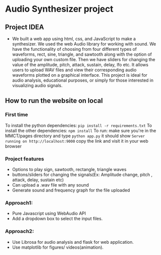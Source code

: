 
# Audio Synthesizer project
## Project IDEA
- We built a web app using html, css, and JavaScript to make a synthesizer. We used the web Audio library for working with sound. We have the functionality of choosing from four different types of waveforms, rect, sine, triangle, and sawtooth along with the option of uploading your own custom file. Then we have sliders for changing the value of the amplitude, pitch, attack, sustain, delay, lfo etc. It allows users to upload WAV files and view their corresponding audio waveforms plotted on a graphical interface. This project is ideal for audio analysis, educational purposes, or simply for those interested in visualizing audio signals.

## How to run the website on local
### First time
To install the python dependencies: 
``pip install -r requirements.txt``
To install the other dependencies:
``npm install``
To run:
make sure you're in the MMCT/pages directory and type ``python app.py``
it should show ``Server running on http://localhost:9000`` copy the link and visit it in your web browser

### Project features
- Options to play sign, sawtooth, rectangle, triangle waves
- buttons/sliders for changing the signals(Ex: Amplitude change, pitch , attack, delay, sustain etc)
- Can upload a .wav file with any sound
- Generate sound and frequency graph for the file uploaded
### Approach1:
- Pure Javascript using WebAudio API
- Add a dropdown box to select the input files.
### Approach2:
- Use Librosa for audio analysis and flask for web application.
- Use matplotlib for figures/ videos(animation).
